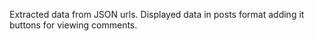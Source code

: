 Extracted data from JSON urls. Displayed data in posts format adding it buttons for viewing comments.
